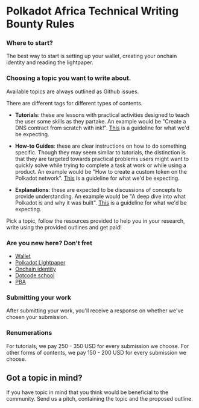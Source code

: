 # Polkadot Africa Technical Writing Bounty Rules

### Where to start?
The best way to start is setting up your wallet, creating your onchain identity and reading the lightpaper.

### Choosing a topic you want to write about.

Available topics are always outlined as Github issues. 

There are different tags for different types of contents.

- **Tutorials**: these are lessons with practical activities designed to teach the user some skills as they partake. An example would be "Create a DNS contract from scratch with ink!". [This](https://diataxis.fr/tutorials/) is a guideline for what we'd be expecting.

- **How-to Guides**: these are clear instructions on how to do something specific. Though they may seem similar to tutorials, the distinction is that they are targeted towards practical problems users might want to quickly solve while trying to complete a task at work or while using a product. An example would be "How to create a custom token on the Polkadot network". [This](https://diataxis.fr/how-to/) is a guideline for what we'd be expecting.

- **Explanations**: these are expected to be discussions of concepts to provide understanding.  An example would be "A deep dive into what Polkadot is and why it was built". [This](https://diataxis.fr/explanation/) is a guideline for what we'd be expecting.


Pick a topic, follow the resources provided to help you in your research, write using the provided outlines and get paid!

### Are you new here? Don't fret

- [Wallet](https://polkadot.com/get-started/wallets)
- [Polkadot Lightpaper](https://polkadot.com/papers/Polkadot-lightpaper.pdf)
- [Onchain identity](https://support.polkadot.network/support/solutions/articles/65000181981-how-to-set-and-clear-an-identity)
- [Dotcode school](https://dotcodeschool.com/)
- [PBA](https://polkadot.com/blockchain-academy/)

### Submitting your work

After submitting your work, you'll receive a response on whether we've chosen your submission.

### Renumerations

For tutorials, we pay 250 - 350 USD for every submission we choose.
For other forms of contents, we pay 150 - 200 USD for every submission we choose.


## Got a topic in mind?

If you have topic in mind that you think would be beneficial to the community. Send us a pitch, containing the topic and the proposed outline.
